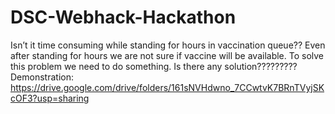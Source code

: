 # DSC-Webhack-Hackathon
Isn’t it time consuming while standing for hours in vaccination  queue??  Even after standing for hours we are not sure if vaccine will be  available. To solve this problem we need to do something.  Is there any solution?????????
Demonstration: https://drive.google.com/drive/folders/161sNVHdwno_7CCwtvK7BRnTVyjSKcOF3?usp=sharing

